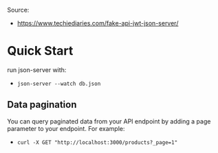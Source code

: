 Source:
- https://www.techiediaries.com/fake-api-jwt-json-server/
# Quick Start
run json-server with:
- `json-server --watch db.json`
## Data pagination
You can query paginated data from your API endpoint by adding a page parameter to your endpoint. For example:
- `curl -X GET "http://localhost:3000/products?_page=1"`